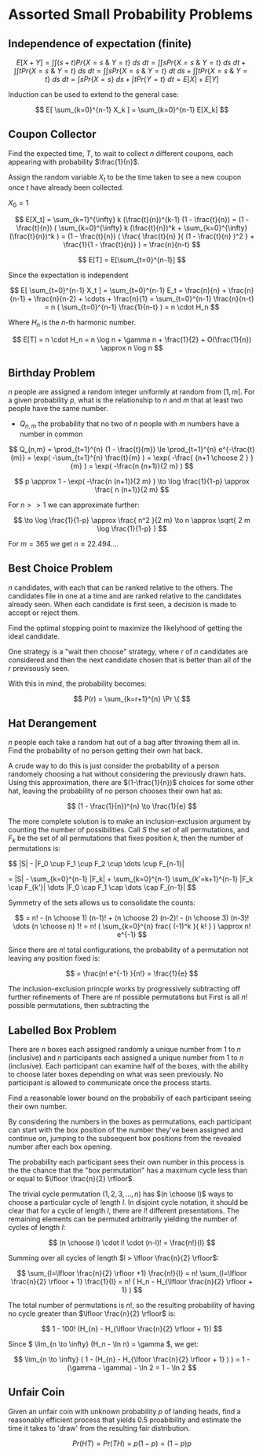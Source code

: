 Assorted Small Probability Problems
===

Independence of expectation (finite)
---

$$
E[ X + Y ] = \int \int (s + t) Pr \{ X = s \  \& \ Y = t \} \ ds \ dt
= \int \int s Pr\{ X = s \ \& \  Y = t \} \ ds \ dt + \int \int t Pr\{ X = s \ \& \ Y = t \} \ ds \ dt
= \int \int s Pr\{ X = s \ \& \ Y = t \} \ dt \ ds + \int \int t Pr\{ X = s \ \& \ Y = t \} \ ds \ dt
= \int s Pr\{ X = s \} \ ds + \int t Pr\{ Y = t \} \ dt
= E[X] + E[Y]
$$

Induction can be used to extend to the general case:

$$
E[ \sum_{k=0}^{n-1} X_k ] = \sum_{k=0}^{n-1} E[X_k]
$$

Coupon Collector
---

Find the expected time, $T$, to wait to collect $n$ different coupons, each appearing with probability $\frac{1}{n}$.

Assign the random variable $X_t$ to be the time taken to see a new coupon once $t$ have already been collected.

$X_0 = 1$

$$
E[X_t] = \sum_{k=1}^{\infty} k (\frac{t}{n})^{k-1} (1 - \frac{t}{n})
  = (1 - \frac{t}{n}) ( \sum_{k=0}^{\infty} k (\frac{t}{n})^k + \sum_{k=0}^{\infty} (\frac{t}{n})^k )
  = (1 - \frac{t}{n}) ( \frac{ \frac{t}{n}  }{ (1 - \frac{t}{n} )^2 } + \frac{1}{1 - \frac{t}{n}} )
  = \frac{n}{n-t}
$$

$$
E[T] = E[\sum_{t=0}^{n-1}]
$$

Since the expectation is independent

$$
E[ \sum_{t=0}^{n-1} X_t ] = \sum_{t=0}^{n-1} E_t
= \frac{n}{n} + \frac{n}{n-1} + \frac{n}{n-2} + \cdots + \frac{n}{1}
= \sum_{t=0}^{n-1} \frac{n}{n-t}
= n ( \sum_{t=0}^{n-1} \frac{1}{n-t} )
= n \cdot H_n
$$

Where $H_n$ is the $n$-th harmonic number.

$$
E[T] = n \cdot H_n = n \log n + \gamma n + \frac{1}{2} + O(\frac{1}{n})
\approx n \log n
$$

Birthday Problem
---

$n$ people are assigned a random integer uniformly at random from $[1,m]$.
For a given probability $p$, what is the relationship to $n$ and $m$ that
at least two people have the same number.

* $Q_{n,m}$ the probability that no two of $n$ people with $m$ numbers have a number in common

$$
Q_{n,m} = \prod_{t=1}^{n} (1 - \frac{t}{m})
 \le \prod_{t=1}^{n} e^{-\frac{t}{m}}
 = \exp( -\sum_{t=1}^{n} \frac{t}{m} )
 = \exp( -\frac{ {n+1 \choose 2 } }{m} )
 = \exp( -\frac{n (n+1)}{2 m} )
$$

$$
p \approx 1 - \exp( -\frac{n (n+1)}{2 m} )
\to \log \frac{1}{1-p} \approx \frac{ n (n+1)}{2 m}
$$

For $n >> 1$ we can approximate further:

$$
\to \log \frac{1}{1-p} \approx \frac{ n^2 }{2 m}
\to n \approx \sqrt{ 2 m \log \frac{1}{1-p} }
$$

For $m=365$ we get $n \approx 22.494...$.

Best Choice Problem
---

$n$ candidates, with each that can be ranked relative to the others.
The candidates file in one at a time and are ranked relative to the candidates
already seen.
When each candidate is first seen, a decision is made to accept or reject them.

Find the optimal stopping point to maximize the likelyhood of getting the ideal candidate.

One strategy is a "wait then choose" strategy, where $r$ of $n$ candidates are considered
and then the next candidate chosen that is better than all of the $r$ previsously seen.

With this in mind, the probability becomes:

$$
P(r) = \sum_{k=r+1}^{n} \Pr \{ 
$$


Hat Derangement
---

$n$ people each take a random hat out of a bag after throwing them all in.
Find the probability of no person getting their own hat back.

A crude way to do this is just consider the probability of a person randomely choosing a hat
without considering the previously drawn hats.
Using this approximation, there are $(1-\frac{1}{n})$ choices for some other hat,
leaving the probability of no person chooses their own hat as:

$$
(1 - \frac{1}{n})^{n} \to \frac{1}{e}
$$


The more complete solution is to make an inclusion-exclusion argument
by counting the number of possibilities.
Call $S$ the set of all permutations, and $F_k$ be the set of all permutations
that fixes position $k$, then the number of permutations is:

$$
|S| - |F_0 \cup F_1 \cup F_2 \cup \dots \cup F_{n-1}|

= |S| - \sum_{k=0}^{n-1} |F_k| + \sum_{k=0}^{n-1} \sum_{k'=k+1}^{n-1} |F_k \cap F_{k'}| \dots |F_0 \cap F_1 \cap \dots \cap F_{n-1}|
$$

Symmetry of the sets allows us to consolidate the counts:

$$
 = n! - (n \choose 1) (n-1)! + (n \choose 2) (n-2)! - (n \choose 3) (n-3)! \dots (n \choose n) 1!
 = n! ( \sum_{k=0}^{n} frac{ (-1)^k }{ k! } )
\approx n! e^{-1}
$$

Since there are $n!$ total configurations, the probability of a permutation not leaving any position fixed is:

$$
 = \frac{n! e^{-1} }{n!} = \frac{1}{e}
$$



The inclusion-exclusion princple works by progressively subtracting
off further refinements of 
There are $n!$ possible permutations but
First is all $n!$ possible permutations, then subtracting the 


Labelled Box Problem
---

There are $n$ boxes each assigned randomly a unique number from $1$ to $n$ (inclusive) and
$n$ participants each assigned a unique number from $1$ to $n$ (inclusive).
Each participant can examine half of the boxes, with the ability to choose later
boxes depending on what was seen previously.
No participant is allowed to communicate once the process starts.

Find a reasonable lower bound on the probabiliy of each participant seeing their own
number.

By considering the numbers in the boxes as permutations, each participant can
start with the box position of the number they've been assigned and continue on,
jumping to the subsequent box positions from the revealed number after each box opening.

The probability each participant sees their own number in this process is the the chance
that the "box permutation" has a maximum cycle less than or equal to $\lfloor \frac{n}{2} \rfloor$.

The trivial cycle permutation $(1,2,3,\dots,n)$ has $(n \choose l)$ ways to choose a
particular cycle of length $l$.
In disjoint cycle notation, it should be clear that for a cycle of length $l$, there are
$l!$ different presentations.
The remaining elements can be permuted arbitrarily yielding the number of cycles of length $l$:

$$
(n \choose l) \cdot l! \cdot (n-l)! = \frac{n!}{l}
$$

Summing over all cycles of length $l > \lfloor \frac{n}{2} \rfloor$:

$$
\sum_{l=\lfloor \frac{n}{2} \rfloor +1} \frac{n!}{l} =
n! \sum_{l=\lfloor \frac{n}{2} \rfloor + 1} \frac{1}{l} =
n! ( H_n - H_{\lfloor \frac{n}{2} \rfloor + 1} )
$$

The total number of permutations is $n!$, so the resulting probability of having no cycle
greater than $\lfloor \frac{n}{2} \rfloor$ is:

$$
1 - 100! (H_{n} - H_{\lfloor \frac{n}{2} \rfloor + 1})
$$

Since $ \lim_{n \to \infty} (H_n - \ln n) = \gamma $, we get:

$$
\lim_{n \to \infty} ( 1 - (H_{n} - H_{\lfoor \frac{n}{2} \rfloor + 1} ) ) = 1 - (\gamma - \gamma) - \ln 2 = 1 - \ln 2
$$


Unfair Coin
---

Given an unfair coin with unknown probability $p$ of landing heads, find a reasonably efficient
process that yields $0.5$ proabibility and estimate the time it takes to 'draw'
from the resulting fair distribution.

$$
Pr( H T ) = Pr( T H ) = p (1-p) = (1-p) p
$$


